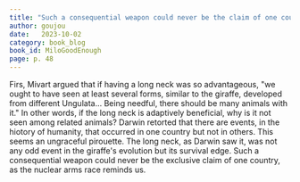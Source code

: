 ```yaml
---
title: "Such a consequential weapon could never be the claim of one country alone..."
author: goujou
date:   2023-10-02
category: book_blog
book_id: MiloGoodEnough
page: p. 48
---
```

Firs, Mivart argued that if having a long neck was so advantageous, "we ought to have seen at least several forms, similar to the giraffe, developed from different Ungulata... Being needful, there should be many animals with it."
In other words, if the long neck is adaptively beneficial, why is it not seen among related animals?
Darwin retorted that there are events, in the hiotory of humanity, that occurred in one country but not in others.
This seems an ungraceful pirouette.
The long neck, as Darwin saw it, was not any odd event in the giraffe's evolution but its survival edge.
Such a consequential weapon could never be the exclusive claim of one country, as the nuclear arms race reminds us.
